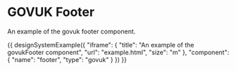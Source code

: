 # GOVUK Footer

An example of the govuk footer component.

{{ designSystemExample({
"iframe": {
    "title": "An example of the govukFooter component",
    "url": "example.html",
    "size": "m"
},
"component": {
    "name": "footer",
    "type": "govuk"
}
}) }}
